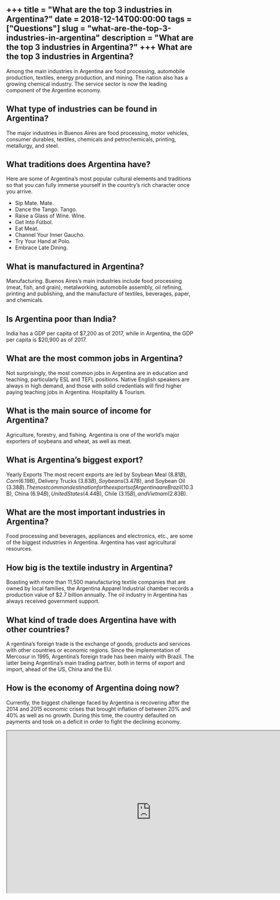 +++
title = "What are the top 3 industries in Argentina?"
date = 2018-12-14T00:00:00
tags = ["Questions"]
slug = "what-are-the-top-3-industries-in-argentina"
description = "What are the top 3 industries in Argentina?"
+++
What are the top 3 industries in Argentina?
-------------------------------------------

Among the main industries in Argentina are food processing, automobile production, textiles, energy production, and mining. The nation also has a growing chemical industry. The service sector is now the leading component of the Argentine economy.

What type of industries can be found in Argentina?
--------------------------------------------------

The major industries in Buenos Aires are food processing, motor vehicles, consumer durables, textiles, chemicals and petrochemicals, printing, metallurgy, and steel.

What traditions does Argentina have?
------------------------------------

Here are some of Argentina’s most popular cultural elements and traditions so that you can fully immerse yourself in the country’s rich character once you arrive.

- Sip Mate. Mate.
- Dance the Tango. Tango.
- Raise a Glass of Wine. Wine.
- Get Into Fútbol.
- Eat Meat.
- Channel Your Inner Gaucho.
- Try Your Hand at Polo.
- Embrace Late Dining.

What is manufactured in Argentina?
----------------------------------

Manufacturing. Buenos Aires’s main industries include food processing (meat, fish, and grain), metalworking, automobile assembly, oil refining, printing and publishing, and the manufacture of textiles, beverages, paper, and chemicals.

Is Argentina poor than India?
-----------------------------

India has a GDP per capita of $7,200 as of 2017, while in Argentina, the GDP per capita is $20,900 as of 2017.

What are the most common jobs in Argentina?
-------------------------------------------

Not surprisingly, the most common jobs in Argentina are in education and teaching, particularly ESL and TEFL positions. Native English speakers are always in high demand, and those with solid credentials will find higher paying teaching jobs in Argentina. Hospitality &amp; Tourism.

What is the main source of income for Argentina?
------------------------------------------------

Agriculture, forestry, and fishing. Argentina is one of the world’s major exporters of soybeans and wheat, as well as meat.

What is Argentina’s biggest export?
-----------------------------------

Yearly Exports The most recent exports are led by Soybean Meal ($8.81B), Corn ($6.19B), Delivery Trucks ($3.83B), Soybeans ($3.47B), and Soybean Oil ($3.38B). The most common destination for the exports of Argentina are Brazil ($10.3B), China ($6.94B), United States ($4.44B), Chile ($3.15B), and Vietnam ($2.83B).

What are the most important industries in Argentina?
----------------------------------------------------

Food processing and beverages, appliances and electronics, etc., are some of the biggest industries in Argentina. Argentina has vast agricultural resources.

How big is the textile industry in Argentina?
---------------------------------------------

Boasting with more than 11,500 manufacturing textile companies that are owned by local families, the Argentina Apparel Industrial chamber records a production value of $2.7 billion annually. The oil industry in Argentina has always received government support.

What kind of trade does Argentina have with other countries?
------------------------------------------------------------

A rgentina’s foreign trade is the exchange of goods, products and services with other countries or economic regions. Since the implementation of Mercosur in 1995, Argentina’s foreign trade has been mainly with Brazil. The latter being Argentina’s main trading partner, both in terms of export and import, ahead of the US, China and the EU.

How is the economy of Argentina doing now?
------------------------------------------

Currently, the biggest challenge faced by Argentina is recovering after the 2014 and 2015 economic crises that brought inflation of between 20% and 40% as well as no growth. During this time, the country defaulted on payments and took on a deficit in order to fight the declining economy.

<iframe allow="accelerometer; autoplay; clipboard-write; encrypted-media; gyroscope; picture-in-picture" allowfullscreen="" class="__youtube_prefs__  epyt-is-override  no-lazyload" data-no-lazy="1" data-origheight="433" data-origwidth="770" data-skipgform_ajax_framebjll="" height="433" id="_ytid_62522" loading="lazy" src="https://www.youtube.com/embed/O324jDsS7PA?enablejsapi=1&autoplay=0&cc_load_policy=0&cc_lang_pref=&iv_load_policy=1&loop=0&modestbranding=0&rel=1&fs=1&playsinline=0&autohide=2&theme=dark&color=red&controls=1&" title="YouTube player" width="770"></iframe>
